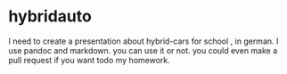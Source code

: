 # hybridauto
I need to create a presentation about hybrid-cars for school , in german. I use pandoc and markdown. you can use it or not. you could even make a pull request if you want todo my homework.
